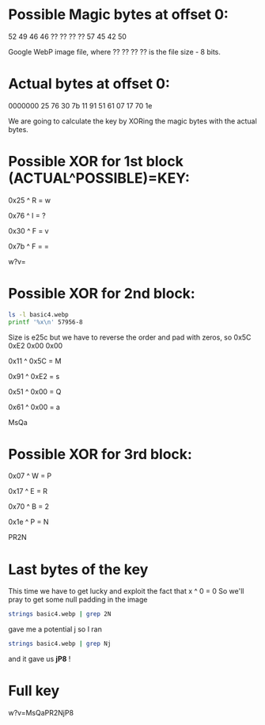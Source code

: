 # Possible Magic bytes at offset 0:

52 49 46 46
?? ?? ?? ??
57 45 42 50

Google WebP image file, where ?? ?? ?? ?? is the file size - 8 bits.

# Actual bytes at offset 0:
0000000 25 76 30 7b 11 91 51 61 07 17 70 1e

We are going to calculate the key by XORing the magic bytes with the actual bytes.

# Possible XOR for 1st block (ACTUAL^POSSIBLE)=KEY:

0x25 ^ R = w

0x76 ^ I = ?

0x30 ^ F = v

0x7b ^ F = =

w?v=

# Possible XOR for 2nd block:

```bash
ls -l basic4.webp
printf '%x\n' 57956-8
```

Size is e25c but we have to reverse the order and pad with zeros, so 0x5C 0xE2 0x00 0x00

0x11 ^ 0x5C = M

0x91 ^ 0xE2 = s

0x51 ^ 0x00 = Q

0x61 ^ 0x00 = a

MsQa

# Possible XOR for 3rd block:

0x07 ^ W = P

0x17 ^ E = R

0x70 ^ B = 2

0x1e ^ P = N

PR2N

# Last bytes of the key
This time we have to get lucky and exploit the fact that x ^ 0 = 0
So we'll pray to get some null padding in the image
```bash
strings basic4.webp | grep 2N
```
gave me a potential j so I ran
```bash
strings basic4.webp | grep Nj
```
and it gave us __jP8__ !

# Full key

w?v=MsQaPR2NjP8